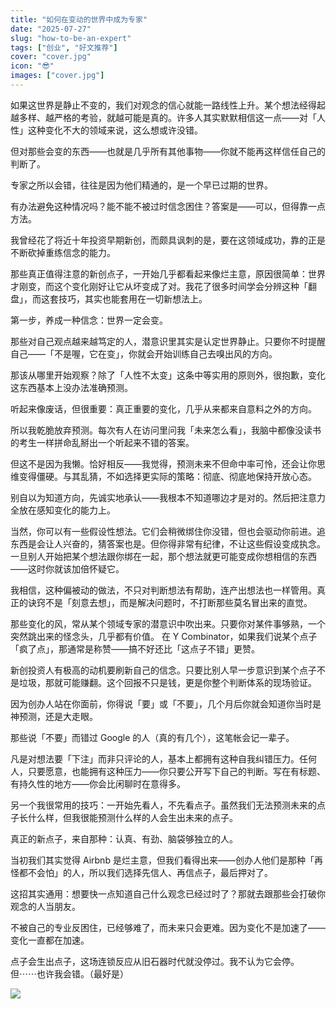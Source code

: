 ```yaml
---
title: "如何在变动的世界中成为专家"
date: "2025-07-27"
slug: "how-to-be-an-expert"
tags: ["创业", "好文推荐"]
cover: "cover.jpg"
icon: "😎"
images: ["cover.jpg"]
---
```

如果这世界是静止不变的，我们对观念的信心就能一路线性上升。某个想法经得起越多样、越严格的考验，就越可能是真的。许多人其实默默相信这一点——对「人性」这种变化不大的领域来说，这么想或许没错。



但对那些会变的东西——也就是几乎所有其他事物——你就不能再这样信任自己的判断了。



专家之所以会错，往往是因为他们精通的，是一个早已过期的世界。



有办法避免这种情况吗？能不能不被过时信念困住？答案是——可以，但得靠一点方法。



我曾经花了将近十年投资早期新创，而颇具讽刺的是，要在这领域成功，靠的正是不断砍掉重练信念的能力。



那些真正值得注意的新创点子，一开始几乎都看起来像烂主意，原因很简单：世界才刚变，而这个变化刚好让它从坏变成了对。我花了很多时间学会分辨这种「翻盘」，而这套技巧，其实也能套用在一切新想法上。



第一步，养成一种信念：世界一定会变。



那些对自己观点越来越笃定的人，潜意识里其实是认定世界静止。只要你不时提醒自己——「不是喔，它在变」，你就会开始训练自己去嗅出风的方向。



那该从哪里开始观察？除了「人性不太变」这条中等实用的原则外，很抱歉，变化这东西基本上没办法准确预测。



听起来像废话，但很重要：真正重要的变化，几乎从来都来自意料之外的方向。



所以我乾脆放弃预测。每次有人在访问里问我「未来怎么看」，我脑中都像没读书的考生一样拼命乱掰出一个听起来不错的答案。



但这不是因为我懒。恰好相反——我觉得，预测未来不但命中率可怜，还会让你思维变得僵硬。与其乱猜，不如选择更实际的策略：彻底、彻底地保持开放心态。



别自以为知道方向，先诚实地承认——我根本不知道哪边才是对的。然后把注意力全放在感知变化的能力上。



当然，你可以有一些假设性想法。它们会稍微绑住你没错，但也会驱动你前进。追东西是会让人兴奋的，猜答案也是。但你得非常有纪律，不让这些假设变成执念。
一旦别人开始把某个想法跟你绑在一起，那个想法就更可能变成你想相信的东西——这时你就该加倍怀疑它。



我相信，这种偏被动的做法，不只对判断想法有帮助，连产出想法也一样管用。真正的诀窍不是「刻意去想」，而是解决问题时，不打断那些莫名冒出来的直觉。



那些变化的风，常从某个领域专家的潜意识中吹出来。只要你对某件事够熟，一个突然跳出来的怪念头，几乎都有价值。
在 Y Combinator，如果我们说某个点子「疯了点」，那通常是称赞——搞不好还比「这点子不错」更赞。



新创投资人有极高的动机要刷新自己的信念。只要比别人早一步意识到某个点子不是垃圾，那就可能赚翻。这个回报不只是钱，更是你整个判断体系的现场验证。



因为创办人站在你面前，你得说「要」或「不要」，几个月后你就会知道你当时是神预测，还是大走眼。



那些说「不要」而错过 Google 的人（真的有几个），这笔帐会记一辈子。



凡是对想法要「下注」而非只评论的人，基本上都拥有这种自我纠错压力。任何人，只要愿意，也能拥有这种压力——你只要公开写下自己的判断。写在有标题、有持久性的地方——你会比闲聊时在意得多。



另一个我很常用的技巧：一开始先看人，不先看点子。虽然我们无法预测未来的点子长什么样，但我很能预测什么样的人会生出未来的点子。



真正的新点子，来自那种：认真、有劲、脑袋够独立的人。



当初我们其实觉得 Airbnb 是烂主意，但我们看得出来——创办人他们是那种「再怪都不会怕」的人，所以我们选择先信人、再信点子，最后押对了。



这招其实通用：想要快一点知道自己什么观念已经过时了？那就去跟那些会打破你观念的人当朋友。



不被自己的专业反困住，已经够难了，而未来只会更难。因为变化不是加速了——变化一直都在加速。



点子会生出点子，这场连锁反应从旧石器时代就没停过。我不认为它会停。
但⋯⋯也许我会错。（最好是）




![](https://prod-files-secure.s3.us-west-2.amazonaws.com/112d0858-5090-4d34-a606-b75eb8d65fd2/46476355-9cf3-4e99-9b7a-3531bc426380/1000202064.png?X-Amz-Algorithm=AWS4-HMAC-SHA256&X-Amz-Content-Sha256=UNSIGNED-PAYLOAD&X-Amz-Credential=ASIAZI2LB466YDG4PB3T%2F20250905%2Fus-west-2%2Fs3%2Faws4_request&X-Amz-Date=20250905T164727Z&X-Amz-Expires=3600&X-Amz-Security-Token=IQoJb3JpZ2luX2VjEBAaCXVzLXdlc3QtMiJIMEYCIQC4sAgi%2Fg2EOQVY3dBEq35SdgBE9mATS389GXtMQC6lbQIhANPYXguBX7RiS4IEUFoJws9suZjmDf5vMEW2KUn03aUdKv8DCHkQABoMNjM3NDIzMTgzODA1IgyPY4enGrMhxUF8u%2B4q3AOnI0XEYj3hWfM4%2BTB0UAbyEGkZNMyaYDAq1szrFzs48rQ1sUGxKdMRmt0f7LV9%2B3WxZop9DLAfb49ItwB8KLhRCPqzXuKEvkizVD3SJUJQyjzQPO%2F0Jcd1VhmsSDlMMNAX4rumJdrtom6bEOdY2vNS7m9AfjjxDMppBEv11V361JesDWZz5YEXi9vEOUulOChWXbNQzC84Luu3xPa%2F5aFq27jxB2Uj1zlrUuflMR2LHlSpr96v5mHbv2I%2BMmEyO%2BoVeyCWgWYfD7TDm9bnqoS3%2FdFadoMZOh5oNgtcXrVOBcSOFPFCuCf4HzmHnQ9dCr%2BTG0ScemONGyy%2B7TNWx2q4lHdIjNX9e%2BXdypGZKEdZ1YlBnFtzKA84b6XtAyXvn21ZU4PmACVWXeajOthB4%2BBp7PJkqqCSeMkhBSLSgfVsTf727P74pErM5tYbFJuBk9VIvayPcvfkSd%2FQBYlxvdn6w9d84%2FP0jPrS0zuQxN0pd2rcTxBifQzia4rVoYl03CsGoNG%2B%2FvE1LvY1XZh%2FNQ5IwtMPGlkSrzMlu%2B6hXM98hn28lhSdNfMuGDMZubuxTbMWVvls8HoXzRmrJVERfooJyxnsunyOAFQrgjqfBnQ%2BX%2FQdHoY7xR8IlHxG%2FDCjmuzFBjqkAUYQ5qwnYFVU5NuuHUvyn9Uiqj8xk56a%2B4tqGmv9%2F7LlcMV%2Bkt5gtkUCvKhfDL0yhJ0ORRZMIkLFqDgprp00lHdxXZ7qug0CEOG8ZPpUzXhkLSUCsQuEdef5cZr0BTOZKWcjoL1V7hkNAIwhjdg5vbcwhnugxUDvnLK7KccF6%2BXvREJDjD%2FGgoogm6UW7uDmP1bBo7ZCKMa1J2ge0M8h%2FZFU2bxt&X-Amz-Signature=28757c8c6b41ff9befb9454b12be4fb1957ccce2c024c128d2ccb73aca6331aa&X-Amz-SignedHeaders=host&x-amz-checksum-mode=ENABLED&x-id=GetObject)


